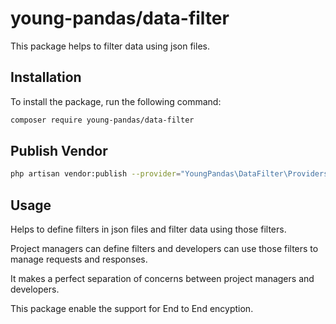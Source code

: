 # young-pandas/data-filter

This package helps to filter data using json files.

## Installation

To install the package, run the following command:

```sh
composer require young-pandas/data-filter
```

## Publish Vendor

```sh
php artisan vendor:publish --provider="YoungPandas\DataFilter\Providers\FilterServiceProvider"
```

## Usage

Helps to define filters in json files and filter data using those filters.

Project managers can define filters and developers can use those filters to manage requests and responses.

It makes a perfect separation of concerns between project managers and developers.

This package enable the support for End to End encyption.
